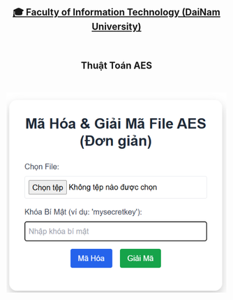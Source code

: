 <h2 align="center">
    <a href="image.png">
    🎓 Faculty of Information Technology (DaiNam University)
    </a>
</h2>
<br>
<h2 align="center">
   Thuật Toán AES
</h2>
<br>
<div align="center">
    <p align="center">
        <img src="anh1.png" alt="Web"/>
    </p>
</div>
